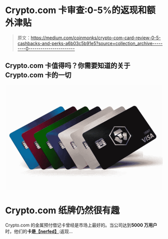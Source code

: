 # Crypto.com 卡审查:0-5%的返现和额外津贴

> 原文：<https://medium.com/coinmonks/crypto-com-card-review-0-5-cashbacks-and-perks-a6b03c5b91e5?source=collection_archive---------0----------------------->

## Crypto.com 卡值得吗？你需要知道的关于 Crypto.com 卡的一切

![](img/40c4673683dba4ef4662eb994e53f47a.png)

# Crypto.com 纸牌仍然很有趣

Crypto.com 的金属预付借记卡曾经是市场上最好的。当公司达到**5000 万用户**时，他们的**卡是**[**【nerfed】**](https://www.urbandictionary.com/define.php?term=Nerfed):返现…